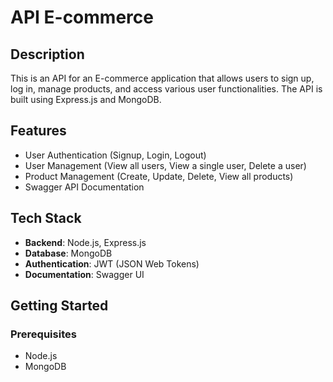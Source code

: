 # API E-commerce

## Description

This is an API for an E-commerce application that allows users to sign up, log in, manage products, and access various user functionalities. The API is built using Express.js and MongoDB.

## Features

- User Authentication (Signup, Login, Logout)
- User Management (View all users, View a single user, Delete a user)
- Product Management (Create, Update, Delete, View all products)
- Swagger API Documentation

## Tech Stack

- **Backend**: Node.js, Express.js
- **Database**: MongoDB
- **Authentication**: JWT (JSON Web Tokens)
- **Documentation**: Swagger UI

## Getting Started

### Prerequisites

- Node.js
- MongoDB

